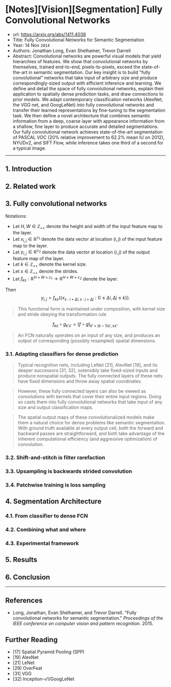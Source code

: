 # [Notes][Vision][Segmentation] Fully Convolutional Networks

* url: https://arxiv.org/abs/1411.4038
* Title: Fully Convolutional Networks for Semantic Segmentation
* Year: 14 Nov `2014`
* Authors: Jonathan Long, Evan Shelhamer, Trevor Darrell
* Abstract: Convolutional networks are powerful visual models that yield hierarchies of features. We show that convolutional networks by themselves, trained end-to-end, pixels-to-pixels, exceed the state-of-the-art in semantic segmentation. Our key insight is to build "fully convolutional" networks that take input of arbitrary size and produce correspondingly-sized output with efficient inference and learning. We define and detail the space of fully convolutional networks, explain their application to spatially dense prediction tasks, and draw connections to prior models. We adapt contemporary classification networks (AlexNet, the VGG net, and GoogLeNet) into fully convolutional networks and transfer their learned representations by fine-tuning to the segmentation task. We then define a novel architecture that combines semantic information from a deep, coarse layer with appearance information from a shallow, fine layer to produce accurate and detailed segmentations. Our fully convolutional network achieves state-of-the-art segmentation of PASCAL VOC (20% relative improvement to 62.2% mean IU on 2012), NYUDv2, and SIFT Flow, while inference takes one third of a second for a typical image.

----------------------------------------------------------------------------------------------------

## 1. Introduction

## 2. Related work

## 3. Fully convolutional networks

Notations:
* Let $H, W \in \mathbb{Z}_{++}$ denote the height and width of the input feature map to the layer.
* Let $x_{i,j} \in \mathbb{R}^{c_{1}}$ denote the data vector at location $(i, j)$ of the input feature map to the layer.
* Let $y_{i,j} \in \mathbb{R}^{c_{2}}$ denote the data vector at location $(i, j)$ of the output feature map of the layer.
* Let $k \in \mathbb{Z}_{++}$ denote the kernel size.
* Let $s \in \mathbb{Z}_{++}$ denote the strides.
* Let $f_{ks}: \mathbb{R}^{H \times W \times c_{1}} \to \mathbb{R}^{H \times W \times c_{2}}$ denote the layer.

Then
$$y_{i,j} = f_{ks}(\{x_{s \cdot i+\Delta{i}, s \cdot j + \Delta{j}}: 0 \leq \Delta{i}, \Delta{j} \leq k\}).$$

> This functional form is maintained under composition, with kernel size and stride obeying the transformation rule

$$f_{ks} \circ g_{k's'} = (f \circ g)_{k'+(k-1)s', ss'}.$$

> An FCN naturally operates on an input of any size, and produces an output of corresponding (possibly resampled) spatial dimensions.

### 3.1. Adapting classifiers for dense prediction

> Typical recognition nets, including LeNet [21], AlexNet [19], and its deeper successors [31, 32], ostensibly take fixed-sized inputs and produce nonspatial outputs. The fully connected layers of these nets have fixed dimensions and throw away spatial coordinates.

> However, these fully connected layers can also be viewed as convolutions with kernels that cover their entire input regions. Doing so casts them into fully convolutional networks that take input of any size and output classification maps.

> The spatial output maps of these convolutionalized models make them a natural choice for dense problems like semantic segmentation. With ground truth available at every output cell, both the forward and backward passes are straightforward, and both take advantage of the inherent computational efficiency (and aggressive optimization) of convolution.

### 3.2. Shift-and-stitch is filter rarefaction

### 3.3. Upsampling is backwards strided convolution

### 3.4. Patchwise training is loss sampling

## 4. Segmentation Architecture

### 4.1. From classifier to dense FCN

### 4.2. Combining what and where

### 4.3. Experimental framework

## 5. Results

## 6. Conclusion

----------------------------------------------------------------------------------------------------

## References

* Long, Jonathan, Evan Shelhamer, and Trevor Darrell. "Fully convolutional networks for semantic segmentation." *Proceedings of the IEEE conference on computer vision and pattern recognition*. 2015.

## Further Reading

* [17] Spatial Pyramid Pooling (SPP)
* [19] AlexNet
* [21] LeNet
* [29] OverFeat
* [31] VGG
* [32] Inception-v1/GoogLeNet
